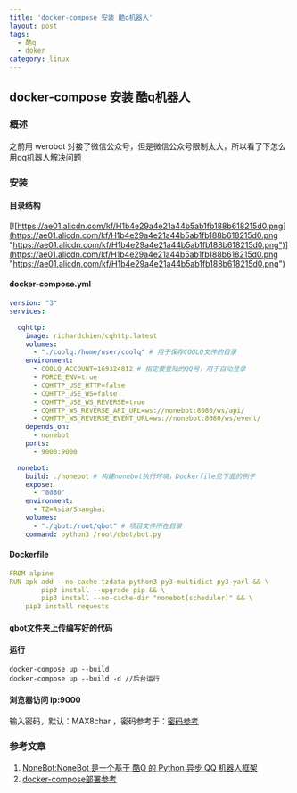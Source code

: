 ```yaml
---
title: 'docker-compose 安装 酷q机器人'
layout: post
tags:
  - 酷q
  - doker
category: linux
---
```

## docker-compose 安装 酷q机器人

### 概述
之前用 werobot 对接了微信公众号，但是微信公众号限制太大，所以看了下怎么用qq机器人解决问题

### 安装
#### 目录结构

[![https://ae01.alicdn.com/kf/H1b4e29a4e21a44b5ab1fb188b618215d0.png](https://ae01.alicdn.com/kf/H1b4e29a4e21a44b5ab1fb188b618215d0.png "https://ae01.alicdn.com/kf/H1b4e29a4e21a44b5ab1fb188b618215d0.png")](https://ae01.alicdn.com/kf/H1b4e29a4e21a44b5ab1fb188b618215d0.png "https://ae01.alicdn.com/kf/H1b4e29a4e21a44b5ab1fb188b618215d0.png")

#### docker-compose.yml
```yaml
version: "3"
services:

  cqhttp:
    image: richardchien/cqhttp:latest
    volumes:
      - "./coolq:/home/user/coolq" # 用于保存COOLQ文件的目录
    environment:
      - COOLQ_ACCOUNT=169324812 # 指定要登陆的QQ号，用于自动登录
      - FORCE_ENV=true
      - CQHTTP_USE_HTTP=false
      - CQHTTP_USE_WS=false
      - CQHTTP_USE_WS_REVERSE=true
      - CQHTTP_WS_REVERSE_API_URL=ws://nonebot:8080/ws/api/
      - CQHTTP_WS_REVERSE_EVENT_URL=ws://nonebot:8080/ws/event/
    depends_on:
      - nonebot
    ports:
      - 9000:9000 

  nonebot:
    build: ./nonebot # 构建nonebot执行环境，Dockerfile见下面的例子
    expose:
      - "8080"
    environment:
      - TZ=Asia/Shanghai
    volumes:
      - "./qbot:/root/qbot" # 项目文件所在目录
    command: python3 /root/qbot/bot.py

```

#### Dockerfile

```yaml
FROM alpine
RUN apk add --no-cache tzdata python3 py3-multidict py3-yarl && \
        pip3 install --upgrade pip && \
        pip3 install --no-cache-dir "nonebot[scheduler]" && \
	pip3 install requests 

```
#### qbot文件夹上传编写好的代码

#### 运行
    docker-compose up --build
    docker-compose up --build -d //后台运行

#### 浏览器访问 ip:9000
输入密码，默认：MAX8char ，密码参考于：[密码参考](https://cqhttp.cc/docs/4.14/#/ "密码参考")
### 参考文章

1. [NoneBot:NoneBot 是一个基于 酷Q 的 Python 异步 QQ 机器人框架](https://nonebot.cqp.moe/guide/ "NoneBot:NoneBot 是一个基于 酷Q 的 Python 异步 QQ 机器人框架")
2. [docker-compose部署参考](https://nonebot.cqp.moe/advanced/deployment.html "docker-compose部署参考")







